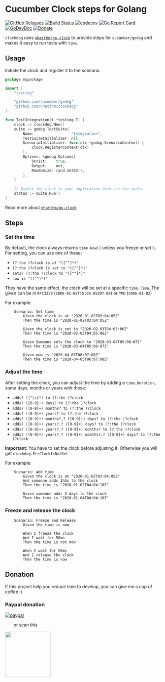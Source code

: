 # Cucumber Clock steps for Golang

[![GitHub Releases](https://img.shields.io/github/v/release/nhatthm/clockdog)](https://github.com/nhatthm/clockdog/releases/latest)
[![Build Status](https://github.com/nhatthm/clockdog/actions/workflows/test.yaml/badge.svg)](https://github.com/nhatthm/clockdog/actions/workflows/test.yaml)
[![codecov](https://codecov.io/gh/nhatthm/clockdog/branch/master/graph/badge.svg?token=eTdAgDE2vR)](https://codecov.io/gh/nhatthm/clockdog)
[![Go Report Card](https://goreportcard.com/badge/github.com/nhatthm/httpmock)](https://goreportcard.com/report/github.com/nhatthm/httpmock)
[![GoDevDoc](https://img.shields.io/badge/dev-doc-00ADD8?logo=go)](https://pkg.go.dev/github.com/nhatthm/clockdog)
[![Donate](https://img.shields.io/badge/Donate-PayPal-green.svg)](https://www.paypal.com/donate/?hosted_button_id=PJZSGJN57TDJY)

`clockdog` uses [`nhatthm/go-clock`](https://github.com/nhatthm/go-clock) to provide steps for `cucumber/godog` and
makes it easy to run tests with `time`.

## Usage

Initiate the clock and register it to the scenario.

```go
package mypackage

import (
	"testing"

	"github.com/cucumber/godog"
	"github.com/nhatthm/clockdog"
)

func TestIntegration(t *testing.T) {
	clock := clockdog.New()
	suite := godog.TestSuite{
		Name:                 "Integration",
		TestSuiteInitializer: nil,
		ScenarioInitializer: func(ctx *godog.ScenarioContext) {
			clock.RegisterContext(ctx)
		},
		Options: &godog.Options{
			Strict:    true,
			Output:    out,
			Randomize: rand.Int63(),
		},
	}
	
	// Inject the clock to your application then run the suite.
	status := suite.Run()
}
```

Read more about [`nhatthm/go-clock`](https://github.com/nhatthm/go-clock)

## Steps

### Set the time

By default, the clock always returns `time.Now()` unless you freeze or set it. For setting, you can use one of
these:
- `(?:the )?clock is at "([^"]*)"`
- `(?:the )?clock is set to "([^"]*)"`
- `sets? (?:the )?clock to "([^"]*)"`
- `now is "([^"]*)"`

They have the same effect, the clock will be set at a specific `time.Time`. The given can be in `RFC3339` 
(`2006-01-02T15:04:05Z07:00`) or `YMD` (`2006-01-02`)

For example:

```gherkin
    Scenario: Set time
        Given the clock is at "2020-01-02T03:04:05Z"
        Then the time is "2020-01-02T03:04:05Z"

        Given the clock is set to "2020-02-03T04:05:06Z"
        Then the time is "2020-02-03T04:05:06Z"

        Given Someone sets the clock to "2020-03-04T05:06:07Z"
        Then the time is "2020-03-04T05:06:07Z"

        Given now is "2020-04-05T06:07:08Z"
        Then the time is "2020-04-05T06:07:08Z"
```

### Adjust the time

After setting the clock, you can adjust the time by adding a `time.Duration`, some days, months or years with these:
- `adds? ([^\s]*) to (?:the )?clock`
- `adds? ([0-9]+) days? to (?:the )?clock`
- `adds? ([0-9]+) months? to (?:the )?clock`
- `adds? ([0-9]+) years? to (?:the )?clock`
- `adds? ([0-9]+) months?,? ([0-9]+) days? to (?:the )?clock`
- `adds? ([0-9]+) years?,? ([0-9]+) days? to (?:the )?clock`
- `adds? ([0-9]+) years?,? ([0-9]+) months? to (?:the )?clock`
- `adds? ([0-9]+) years?,? ([0-9]+) months?,? ([0-9]+) days? to (?:the )?clock`

**Important**: You have to set the clock before adjusting it. Otherwise you will get `clockdog.ErrClockIsNotSet` 

For example:

```gherkin
    Scenario: Add time
        Given the clock is at "2020-01-02T03:04:05Z"
        And someone adds 1h5s to the clock
        Then the time is "2020-01-02T04:04:10Z"

        Given someone adds 2 days to the clock
        Then the time is "2020-01-04T04:04:10Z"
```

### Freeze and release the clock

```gherkin
    Scenario: Freeze and Release
        Given the time is now

        When I freeze the clock
        And I wait for 50ms
        Then the time is not now

        When I wait for 50ms
        And I release the clock
        Then the time is now
```

## Donation

If this project help you reduce time to develop, you can give me a cup of coffee :)

### Paypal donation

[![paypal](https://www.paypalobjects.com/en_US/i/btn/btn_donateCC_LG.gif)](https://www.paypal.com/donate/?hosted_button_id=PJZSGJN57TDJY)

&nbsp;&nbsp;&nbsp;&nbsp;&nbsp;&nbsp;&nbsp;or scan this

<img src="https://user-images.githubusercontent.com/1154587/113494222-ad8cb200-94e6-11eb-9ef3-eb883ada222a.png" width="147px" />
